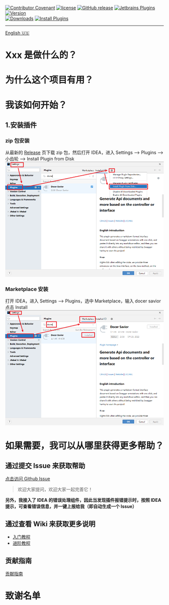 [release-img]: https://img.shields.io/github/release/docer-savior/docer-savior-idea-plugin.svg
[latest-release]: https://github.com/docer-savior/docer-savior-idea-plugin/releases/latest
[plugin-img]: https://img.shields.io/badge/plugin-16860-orange.svg
[plugin]: https://plugins.jetbrains.com/plugin/16860
[jet-img]: https://img.shields.io/badge/plugin-Install%20Plugin-4597ff.svg
[jet]: http://localhost:63342/api/installPlugin?action=install&pluginId=gudqs7.github.io.doc-savior

[![Contributor Covenant](https://img.shields.io/badge/Contributor%20Covenant-2.1-4baaaa.svg)](CODE_OF_CONDUCT_CN.md)
[![license](https://img.shields.io/badge/license-MIT-green.svg)](LICENSE)
[![GitHub release][release-img]][latest-release] [![Jetbrains Plugins][plugin-img]][plugin]
[![Version](http://phpstorm.espend.de/badge/16860/version)][plugin]  
[![Downloads](http://phpstorm.espend.de/badge/16860/downloads)][plugin]
[![Install Plugins][jet-img]][jet]  

[//]: # (记得替换 16860 和 docer-savior/docer-savior-idea-plugin 和 gudqs7.github.io.doc-savior)

---
[English 🇺🇸](./README_EN.md)

# Xxx 是做什么的？

# 为什么这个项目有用？

# 我该如何开始？

## 1.安装插件
### zip 包安装
从最新的 [Release][latest-release] 页下载 zip 包，然后打开 IDEA，进入 Settings --> Plugins --> 小齿轮 --> Install Plugin from Disk  
![zip](parts/imgs/install-plugin-from-disk.png)

### Marketplace 安装
打开 IDEA，进入 Settings --> Plugins，选中 Marketplace，输入 docer savior 点击 Install  
![Marketplace](parts/imgs/install-from-marketplace.png)


# 如果需要，我可以从哪里获得更多帮助？

## 通过提交 Issue 来获取帮助
 [点击访问 Github Issue](https://github.com/docer-savior/docer-savior-idea-plugin/issues)  
> 欢迎大家提问，欢迎大家一起完善它！

**另外，我接入了 IDEA 的错误处理组件，因此当发现插件报错提示时，按照 IDEA 提示，可查看错误信息，并一键上报给我（即自动生成一个 Issue）**

## 通过查看 Wiki 来获取更多说明

- [入门教程](https://github.com/docer-savior/docer-savior-idea-plugin/wiki/%E5%85%A5%E9%97%A8%E6%95%99%E7%A8%8B)
- [进阶教程](https://github.com/docer-savior/docer-savior-idea-plugin/wiki/%E8%BF%9B%E9%98%B6%E6%95%99%E7%A8%8B)

## 贡献指南
 [贡献指南](CONTRIBUTING_CN.md)

# 致谢名单
